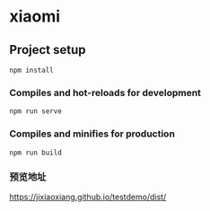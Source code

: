 # xiaomi

## Project setup
```
npm install
```

### Compiles and hot-reloads for development
```
npm run serve
```

### Compiles and minifies for production
```
npm run build
```

### 预览地址
https://jixiaoxiang.github.io/testdemo/dist/
